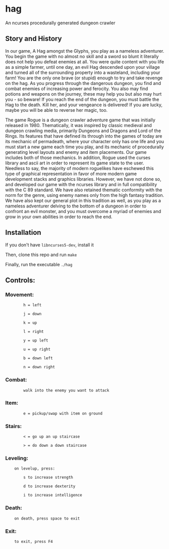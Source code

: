# hag
An ncurses procedurally generated dungeon crawler 

## Story and History

In our game, A Hag amongst the Glyphs, you play as a nameless adventurer.  You begin the game with no almost no skill and a sword so blunt it literally does not help you defeat enemies at all.  You were quite content with you life as a simple farmer, until one day, an evil Hag descended upon your village and turned all of the surrounding property into a wasteland, including your farm!  You are the only one brave (or stupid) enough to try and take revenge on the hag.  As you progress through the dangerous dungeon, you find and combat enemies of increasing power and ferocity.  You also may find potions and weapons on the journey, these may help you but also may hurt you - so beware!  If you reach the end of the dungeon, you must battle the Hag to the death.  Kill her, and your vengeance is delivered! If you are lucky, maybe you will be able to reverse her magic, too.  

The game Rogue is a dungeon crawler adventure game that was initially released in 1980.  Thematically, it was inspired by classic medieval and dungeon crawling media, primarily Dungeons and Dragons and Lord of the Rings.  Its features that have defined its through into the games of today are its mechanic of permadeath, where your character only has one life and you must start a new game each time you play, and its mechanic of procedurally generating level layouts and enemy and item placements.  Our game includes both of those mechanics.  In addition, Rogue used the curses library and ascii art in order to represent its game state to the user.  Needless to say, the majority of modern roguelikes have eschewed this type of graphical representation in favor of more modern game development stacks and graphics libraries.  However, we have not done so, and developed our game with the ncurses library and in full compatibility with the C 89 standard.  We have also retained thematic conformity with the norm for the genre, using enemy names only from the high fantasy tradition.  We have also kept our general plot in this tradition as well, as you play as a nameless adventurer delving to the bottom of a dungeon in order to confront an evil monster, and you must overcome a myriad of enemies and grow in your own abilities in order to reach the end.  


## Installation

If you don't have `libncurses5-dev`, install it

Then, clone this repo and run `make`

Finally, run the executable `./hag`


## Controls:

### Movement:	

			h = left

			j = down

			k = up

			l = right

			y = up left

			u = up right

			b = down left

			n = down right


### Combat:		

			walk into the enemy you want to attack

### Item:		
			
			e = pickup/swap with item on ground

### Stairs:		

			< = go up an up staircase

			> = do down a down staircase


### Leveling:	
			
		on levelup, press:

			s to increase strength

			d to increase dexterity

			i to increase intelligence


### Death:		

		on death, press space to exit

### Exit:

		to exit, press F4